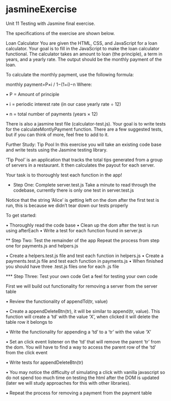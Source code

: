 # jasmineExercise
Unit 11 Testing with Jasmine final exercise.

The specifications of the exercise are shown below.

Loan Calculator
You are given the HTML, CSS, and JavaScript for a loan calculator. Your goal is to fill in the JavaScript to make the loan calculator functional. The calculator takes an amount to loan (the principle), a term in years, and a yearly rate. The output should be the monthly payment of the loan.

To calculate the monthly payment, use the following formula:

monthly payment=P×i / 1−(1+i)−n
Where:

•  P = Amount of principle

•  i = periodic interest rate (in our case yearly rate ÷ 12)

•  n = total number of payments (years × 12)

There is also a jasmine test file (calculator-test.js). Your goal is to write tests for the calculateMontlyPayment function. There are a few suggested tests, but if you can think of more, feel free to add to it.

Further Study: Tip Pool
In this exercise you will take an existing code base and write tests using the Jasmine testing library.

‘Tip Pool’ is an application that tracks the total tips generated from a group of servers in a restaurant. It then calculates the payout for each server.

Your task is to thoroughly test each function in the app!

*  Step One: Complete server.test.js
Take a minute to read through the codebase, currently there is only one test in server.test.js

Notice that the string ‘Alice’ is getting left on the dom after the first test is run, this is because we didn’t tear down our tests properly

To get started:

•  Thoroughly read the code base
•  Clean up the dom after the test is run using afterEach
•  Write a test for each function found in server.js


**  Step Two: Test the remainder of the app
Repeat the process from step one for payments.js and helpers.js

•  Create a helpers.test.js file and test each function in helpers.js
•  Create a payments.test.js file and test each function in payments.js
•  When finished you should have three .test.js files one for each .js file


***  Step Three: Test your own code
Get a feel for testing your own code

First we will build out functionality for removing a server from the server table

•  Review the functionality of appendTd(tr, value)

•  Create a appendDeleteBtn(tr), it will be similar to append(tr, value). This function will create a ‘td’ with the value ‘X’, 
    when clicked it will delete the table row it belongs to

•  Write the functionality for appending a ‘td’ to a ‘tr’ with the value ‘X’

•  Set an click event listener on the ‘td’ that will remove the parent ‘tr’ from the dom. You will have to find a way to access 
   the parent row of the ‘td’ from the click event

•  Write tests for appendDeleteBtn(tr)

•  You may notice the difficulty of simulating a click with vanilla javascript so do not spend too much time on testing the html 
   after the DOM is updated (later we will study approaches for this with other libraries).

•  Repeat the process for removing a payment from the payment table
